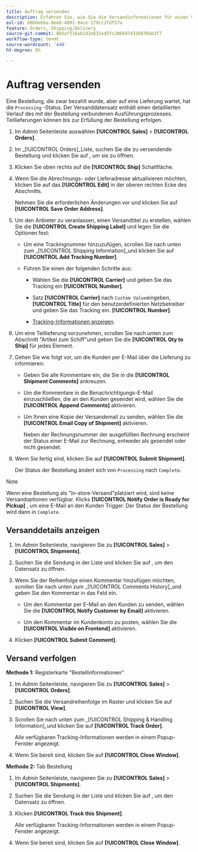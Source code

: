 ```yaml
---
title: Auftrag versenden
description: Erfahren Sie, wie Sie die Versandinformationen für einen Verarbeitungsauftrag vervollständigen und die Versand- und Trackinginformationen anzeigen können.
exl-id: 60b0e66a-8ee6-4091-94ce-179cc2fdf57a
feature: Orders, Shipping/Delivery
source-git-commit: 8b5af316ab1d2e632ed5fc2066974326830ab3f7
workflow-type: tm+mt
source-wordcount: '448'
ht-degree: 0%

---
```


# Auftrag versenden

Eine Bestellung, die zwar bezahlt wurde, aber auf eine Lieferung wartet, hat die `Processing` -Status. Der Versanddatensatz enthält einen detaillierten Verlauf des mit der Bestellung verbundenen Ausführungsprozesses. Teillieferungen können bis zur Erfüllung der Bestellung erfolgen.

1. Im _Admin_ Seitenleiste auswählen **[!UICONTROL Sales]** > **[!UICONTROL Orders]**.

1. Im _[!UICONTROL Orders]_Liste, suchen Sie die zu versendende Bestellung und klicken Sie auf , um sie zu öffnen.

1. Klicken Sie oben rechts auf die **[!UICONTROL Ship]** Schaltfläche.

1. Wenn Sie die Abrechnungs- oder Lieferadresse aktualisieren möchten, klicken Sie auf das **[!UICONTROL Edit]** in der oberen rechten Ecke des Abschnitts.

   Nehmen Sie die erforderlichen Änderungen vor und klicken Sie auf **[!UICONTROL Save Order Address]**.

1. Um den Anbieter zu veranlassen, einen Versandtitel zu erstellen, wählen Sie die **[!UICONTROL Create Shipping Label]** und legen Sie die Optionen fest:

   - Um eine Trackingnummer hinzuzufügen, scrollen Sie nach unten zum _[!UICONTROL Shipping Information]_und klicken Sie auf **[!UICONTROL Add Tracking Number]**.

   - Führen Sie einen der folgenden Schritte aus:

      - Wählen Sie die **[!UICONTROL Carrier]** und geben Sie das Tracking ein **[!UICONTROL Number]**.

      - Satz **[!UICONTROL Carrier]** nach `Custom Value`eingeben, **[!UICONTROL Title]** für den benutzerdefinierten Netzbetreiber und geben Sie das Tracking ein. **[!UICONTROL Number]**.

      - [Tracking-Informationen anzeigen](#track-the-shipment).

1. Um eine Teillieferung vorzunehmen, scrollen Sie nach unten zum Abschnitt &quot;Artikel zum Schiff&quot;und geben Sie die **[!UICONTROL Qty to Ship]** für jedes Element.

1. Gehen Sie wie folgt vor, um die Kunden per E-Mail über die Lieferung zu informieren:

   - Geben Sie alle Kommentare ein, die Sie in die **[!UICONTROL Shipment Comments]** ankreuzen.

   - Um die Kommentare in die Benachrichtigungs-E-Mail einzuschließen, die an den Kunden gesendet wird, wählen Sie die **[!UICONTROL Append Comments]** aktivieren.

   - Um Ihnen eine Kopie der Versandemail zu senden, wählen Sie die **[!UICONTROL Email Copy of Shipment]** aktivieren.

     Neben der Rechnungsnummer der ausgefüllten Rechnung erscheint der Status einer E-Mail zur Rechnung, entweder als gesendet oder nicht gesendet.

1. Wenn Sie fertig sind, klicken Sie auf **[!UICONTROL Submit Shipment]**.

   Der Status der Bestellung ändert sich von `Processing` nach `Complete`.

>[!NOTE]
>
>Wenn eine Bestellung als &quot;In-store-Versand&quot;platziert wird, sind keine Versandoptionen verfügbar. Klicks **[!UICONTROL Notify Order is Ready for Pickup]** , um eine E-Mail an den Kunden Trigger. Der Status der Bestellung wird dann in `Complete`.

## Versanddetails anzeigen

1. Im _Admin_ Seitenleiste, navigieren Sie zu **[!UICONTROL Sales]** > **[!UICONTROL Shipments]**.

1. Suchen Sie die Sendung in der Liste und klicken Sie auf , um den Datensatz zu öffnen.

1. Wenn Sie der Reihenfolge einen Kommentar hinzufügen möchten, scrollen Sie nach unten zum _[!UICONTROL Comments History]_und geben Sie den Kommentar in das Feld ein.

   - Um den Kommentar per E-Mail an den Kunden zu senden, wählen Sie die **[!UICONTROL Notify Customer by Email]** aktivieren.

   - Um den Kommentar im Kundenkonto zu posten, wählen Sie die **[!UICONTROL Visible on Frontend]** aktivieren.

1. Klicken **[!UICONTROL Submit Comment]**.

## Versand verfolgen

**Methode 1:** Registerkarte &quot;Bestellinformationen&quot;

1. Im _Admin_ Seitenleiste, navigieren Sie zu **[!UICONTROL Sales]** > **[!UICONTROL Orders]**.

1. Suchen Sie die Versandreihenfolge im Raster und klicken Sie auf **[!UICONTROL View]**.

1. Scrollen Sie nach unten zum _[!UICONTROL Shipping & Handling Information]_und klicken Sie auf **[!UICONTROL Track Order]**.

   Alle verfügbaren Tracking-Informationen werden in einem Popup-Fenster angezeigt.

1. Wenn Sie bereit sind, klicken Sie auf **[!UICONTROL Close Window]**.

**Methode 2:** Tab Bestellung

1. Im _Admin_ Seitenleiste, navigieren Sie zu **[!UICONTROL Sales]** > **[!UICONTROL Shipments]**.

1. Suchen Sie die Sendung in der Liste und klicken Sie auf , um den Datensatz zu öffnen.

1. Klicken **[!UICONTROL Track this Shipment]**.

   Alle verfügbaren Tracking-Informationen werden in einem Popup-Fenster angezeigt.

1. Wenn Sie bereit sind, klicken Sie auf **[!UICONTROL Close Window]**.
